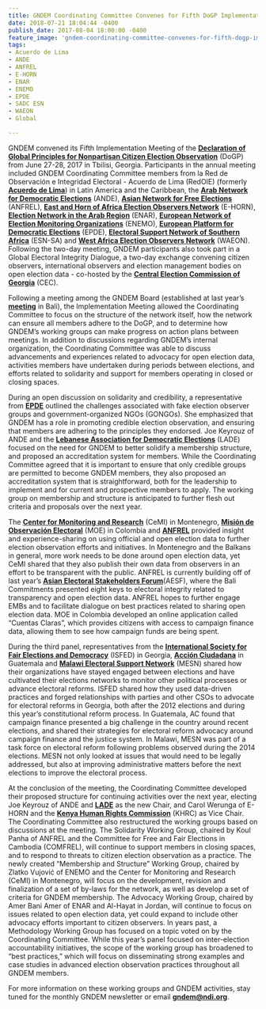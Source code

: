 ```yaml
---
title: GNDEM Coordinating Committee Convenes for Fifth DoGP Implementation Meeting
date: 2018-07-21 18:04:44 -0400
publish_date: 2017-08-04 18:00:00 -0400
feature_image: 'gndem-coordinating-committee-convenes-for-fifth-dogp-implementation-meeting.jpg'
tags:
- Acuerdo de Lima
- ANDE
- ANFREL
- E-HORN
- ENAR
- ENEMO
- EPDE
- SADC ESN
- WAEON
- Global

---
```

GNDEM convened its Fifth Implementation Meeting of the [**Declaration of Global Principles for Nonpartisan Citizen Election Observation**](http://www.gndem.org/declaration-of-global-principles) (DoGP) from June 27-28, 2017 in Tbilisi, Georgia. Participants in the annual meeting included GNDEM Coordinating Committee members from la Red de Observación e Integridad Electoral - Acuerdo de Lima (RedOIE) (formerly [**Acuerdo de Lima**](http://www.gndem.org/es/acuerdo-de-lima)) in Latin America and the Caribbean, the [**Arab Network for Democratic Elections**](http://www.arabnde.org/arabic/) (ANDE), [**Asian Network for Free Elections**](http://anfrel.org/) (ANFREL), [**East and Horn of Africa Election Observers Network**](https://www.facebook.com/EastandHornofAfricaElectionObservationNetwork/) (E-HORN), [**Election Network in the Arab Region**](http://www.arabew.org/english/) (ENAR), [**European Network of Election Monitoring Organizations**](http://www.enemo.eu/en/home) (ENEMO), [**European Platform for Democratic Elections**](http://www.epde.org/en/) (EPDE), [**Electoral Support Network of Southern Africa**](https://www.facebook.com/SADC.ESN/) (ESN-SA) and [**West Africa Election Observers Network**](http://www.waeon.org/) (WAEON). Following the two-day meeting, GNDEM participants also took part in a Global Electoral Integrity Dialogue, a two-day exchange convening citizen observers, international observers and election management bodies on open election data - co-hosted by the [**Central Election Commission of Georgia**](http://cesko.ge/eng) (CEC).

Following a meeting among the GNDEM Board (established at last year’s [**meeting**](http://www.gndem.org/node/7238/) in Bali), the Implementation Meeting allowed the Coordinating Committee to focus on the structure of the network itself, how the network can ensure all members adhere to the DoGP, and to determine how GNDEM’s working groups can make progress on action plans between meetings. In addition to discussions regarding GNDEM’s internal organization, the Coordinating Committee was able to discuss advancements and experiences related to advocacy for open election data, activities members have undertaken during periods between elections, and efforts related to solidarity and support for members operating in closed or closing spaces.

During an open discussion on solidarity and credibility, a representative from [**EPDE**](http://www.epde.org/en/) outlined the challenges associated with fake election observer groups and government-organized NGOs (GONGOs). She emphasized that GNDEM has a role in promoting credible election observation, and ensuring that members are adhering to the principles they endorsed. Joe Keyrouz of ANDE and the [**Lebanese Association for Democratic Elections**](http://www.lade.org.lb/LADE.aspx?lang=en-us) (LADE) focused on the need for GNDEM to better solidify a membership structure, and proposed an accreditation system for members. While the Coordinating Committee agreed that it is important to ensure that only credible groups are permitted to become GNDEM members, they also proposed an accreditation system that is straightforward, both for the leadership to implement and for current and prospective members to apply. The working group on membership and structure is anticipated to further flesh out criteria and proposals over the next year.

The [**Center for Monitoring and Research**](http://cemi.org.me/en/) (CeMI) in Montenegro, [**Misión de Observación Electoral**](http://moe.org.co/) (MOE) in Colombia and [**ANFREL**](http://anfrel.org/) provided insight and experience-sharing on using official and open election data to further election observation efforts and initiatives. In Montenegro and the Balkans in general, more work needs to be done around open election data, yet CeMI shared that they also publish their own data from observers in an effort to be transparent with the public. ANFREL is currently building off of last year’s [**Asian Electoral Stakeholders Forum**](http://aesforum.anfrel.org/)(AESF), where the Bali Commitments presented eight keys to electoral integrity related to transparency and open election data. ANFREL hopes to further engage EMBs and to facilitate dialogue on best practices related to sharing open election data. MOE in Colombia developed an online application called “Cuentas Claras”, which provides citizens with access to campaign finance data, allowing them to see how campaign funds are being spent.

During the third panel, representatives from the [**International Society for Fair Elections and Democracy**](http://www.isfed.ge/) (ISFED) in Georgia, [**Acción Ciudadana**](https://www.facebook.com/accion.ciudadana.gt/) in Guatemala and [**Malawi Electoral Support Network**](http://www.mesnmw.org/) (MESN) shared how their organizations have stayed engaged between elections and have cultivated their elections networks to monitor other political processes or advance electoral reforms. ISFED shared how they used data-driven practices and forged relationships with parties and other CSOs to advocate for electoral reforms in Georgia, both after the 2012 elections and during this year’s constitutional reform process. In Guatemala, AC found that campaign finance presented a big challenge in the country around recent elections, and shared their strategies for electoral reform advocacy around campaign finance and the justice system. In Malawi, MESN was part of a task force on electoral reform following problems observed during the 2014 elections. MESN not only looked at issues that would need to be legally addressed, but also at improving administrative matters before the next elections to improve the electoral process.

At the conclusion of the meeting, the Coordinating Committee developed their proposed structure for continuing activities over the next year, electing Joe Keyrouz of ANDE and [**LADE**](http://www.lade.org.lb/LADE.aspx?lang=en-us) as the new Chair, and Carol Werunga of E-HORN and the [**Kenya Human Rights Commission**](http://www.khrc.or.ke/) (KHRC) as Vice Chair. The Coordinating Committee also restructured the working groups based on discussions at the meeting. The Solidarity Working Group, chaired by Koul Panha of ANFREL and the Committee for Free and Fair Elections in Cambodia (COMFREL), will continue to support members in closing spaces, and to respond to threats to citizen election observation as a practice. The newly created “Membership and Structure” Working Group, chaired by Zlatko Vujović of ENEMO and the Center for Monitoring and Research (CeMI) in Montenegro, will focus on the development, revision and finalization of a set of by-laws for the network, as well as develop a set of criteria for GNDEM membership. The Advocacy Working Group, chaired by Amer Bani Amer of ENAR and Al-Hayat in Jordan, will continue to focus on issues related to open election data, yet could expand to include other advocacy efforts important to citizen observers. In years past, a Methodology Working Group has focused on a topic voted on by the Coordinating Committee. While this year’s panel focused on inter-election accountability initiatives, the scope of the working group has broadened to “best practices,” which will focus on disseminating strong examples and case studies in advanced election observation practices throughout all GNDEM members.

For more information on these working groups and GNDEM activities, stay tuned for the monthly GNDEM newsletter or email [**gndem@ndi.org**](http://gndem.ndi.org/gndem@ndi.org).